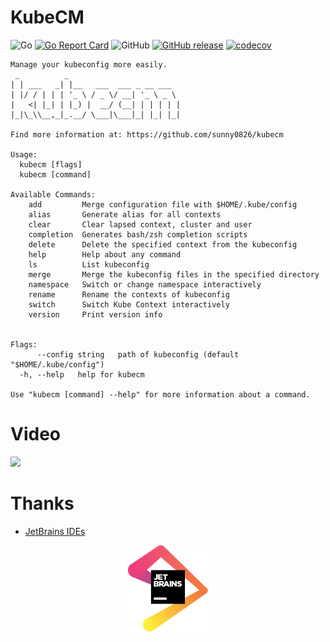 # KubeCM

![Go](https://github.com/sunny0826/kubecm/workflows/Go/badge.svg?branch=master)
[![Go Report Card](https://goreportcard.com/badge/github.com/sunny0826/kubecm)](https://goreportcard.com/report/github.com/sunny0826/kubecm)
![GitHub](https://img.shields.io/github/license/sunny0826/kubecm.svg)
[![GitHub release](https://img.shields.io/github/release/sunny0826/kubecm)](https://github.com/sunny0826/kubecm/releases)
[![codecov](https://codecov.io/gh/sunny0826/kubecm/branch/master/graph/badge.svg?token=KGTLBQ8HYZ)](https://codecov.io/gh/sunny0826/kubecm)

```text
Manage your kubeconfig more easily.
 _          _
| | ___   _| |__   ___  ___ _ __ ___
| |/ / | | | '_ \ / _ \/ __| '_ \ _ \
|   <| |_| | |_) |  __/ (__| | | | | |
|_|\_\\__,_|_.__/ \___|\___|_| |_| |_|

Find more information at: https://github.com/sunny0826/kubecm

Usage:
  kubecm [flags]
  kubecm [command]

Available Commands:
    add         Merge configuration file with $HOME/.kube/config
    alias       Generate alias for all contexts
    clear       Clear lapsed context, cluster and user
    completion  Generates bash/zsh completion scripts
    delete      Delete the specified context from the kubeconfig
    help        Help about any command
    ls          List kubeconfig
    merge       Merge the kubeconfig files in the specified directory
    namespace   Switch or change namespace interactively
    rename      Rename the contexts of kubeconfig
    switch      Switch Kube Context interactively
    version     Print version info


Flags:
      --config string   path of kubeconfig (default "$HOME/.kube/config")
  -h, --help   help for kubecm

Use "kubecm [command] --help" for more information about a command.
```

# Video

[![](https://tva3.sinaimg.cn/large/ad5fbf65gy1gij1pl0pn5j218o0p81kx.jpg)](https://www.bilibili.com/video/av88259938/)

# Thanks

- [JetBrains IDEs](https://www.jetbrains.com/?from=kubecm)

<p align="center">
  <a href="https://www.jetbrains.com/?from=kubecm" title="前往官网了解JetBrains出品的IDEs">
    <img src="../static/jetbrains.svg" width="128" alt="JetBrains logo">
  </a>
</p>